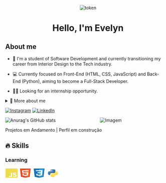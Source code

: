 <!--título-->
<div id="user-content-toc">
  <ul align="center">
 <img alight="left" display="inline-block" width="70px"src="https://github.com/user-attachments/assets/a24b196e-eca0-411c-8105-f9732f39c1a0" alt="token">
   <h1> Hello, I'm Evelyn</h1>

</div>

<!-- Presentation -->
<h2>About me</h2>
<p>
  
  - 🎒 I'm a student of Software Development and currently transitioning my career from Interior Design to the Tech industry.
  
  - 💻 Currently focused on Front-End (HTML, CSS, JavaScript) and Back-End (Python), aiming to become a Full-Stack Developer.
    
  - 👨‍💻 Looking for an internship opportunity. 
</p>

<!-- Dropdown -->
<details>
  <summary> 🔻 More about me </summary>

  - I'm 29 years old Brazilian.

  - I am an experienced Interior Designer with over 12 years of career. After gaining professional experience and opening my own interior design business, I worked with and managed teams, was directly involved in the creation and execution of commercial and residential projects, and maintained constant communication with clients and suppliers.

  - I believe my previous experience has shaped my character, and I intend to carry the successful results into my new journey.
    
  - In my free time, I enjoy painting, drawing, reading manga and comics, watching fantasy movies and series, and playing video games. </details>

<!-- Links -->
[![Instagram](https://img.shields.io/badge/Instagram-E4405F?style=for-the-badge&logo=instagram&logoColor=white)](https://www.instagram.com/eveimamura/)
[![LinkedIn](https://img.shields.io/badge/LinkedIn-0077B5?style=for-the-badge&logo=linkedin&logoColor=white)](https://www.linkedin.com/in/evelyn-imamura-232061191/)

<!-- cape image -->
<p align="center">

 ![Anurag's GitHub stats](https://github-readme-stats.vercel.app/api?username=eveimamura&theme=dark&show_icons=true)
  <img align="right" float="flex" display="inline-block"  width="40%" src="https://github.com/user-attachments/assets/88b05a53-83d9-4681-b1c5-5ca304ec52a2" alt="Imagem">
</p>

<!-- Portfolio -->
<div>
 <a href"#" display:"inline-block"> Projetos em Andamento | Perfil em construção</a>
  

<!--- [Exploratory Data Analysis](https://github.com/VariableBee/EDA_Loggi)
- [Interactive Data Visualization](https://github.com/VariableBee/COVID_19_DASHBOARD)
- [Data Querying and Analysis](https://github.com/VariableBee/AWS_Athena_Queries)
- [Client Registry System](https://github.com/VariableBee/Cartorio) -->

## 🔥 Skills
<!-- Skills: Programming Languages -->
  <div style="flex-basis: 48%;">
    <h3>Learning</h3>
    <img align="center" alt="Js" height="30" width="40" src="https://raw.githubusercontent.com/devicons/devicon/master/icons/javascript/javascript-plain.svg">
    <img align="center" alt="HTML" height="30" width="40" src="https://raw.githubusercontent.com/devicons/devicon/master/icons/html5/html5-original.svg">
    <img align="center" alt="CSS" height="30" width="40" src="https://raw.githubusercontent.com/devicons/devicon/master/icons/css3/css3-original.svg">
    <img align="center" alt="Python" height="30" width="40" src="https://raw.githubusercontent.com/devicons/devicon/master/icons/python/python-original.svg">
  </div>
  
